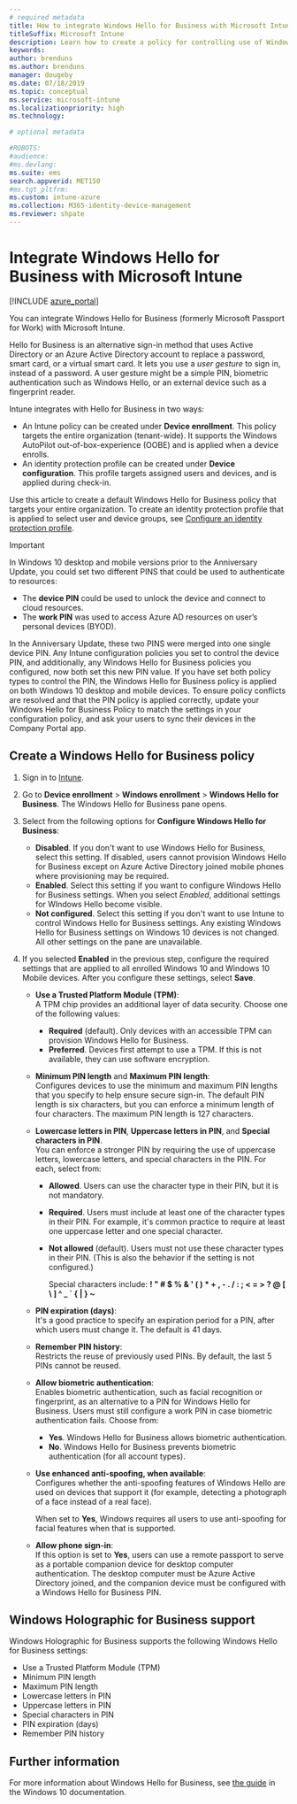 ```yaml
---
# required metadata
title: How to integrate Windows Hello for Business with Microsoft Intune
titleSuffix: Microsoft Intune
description: Learn how to create a policy for controlling use of Windows Hello for Business on managed devices."
keywords:
author: brenduns
ms.author: brenduns
manager: dougeby
ms.date: 07/18/2019
ms.topic: conceptual
ms.service: microsoft-intune
ms.localizationpriority: high
ms.technology:

# optional metadata

#ROBOTS:
#audience:
#ms.devlang:
ms.suite: ems
search.appverid: MET150
#ms.tgt_pltfrm:
ms.custom: intune-azure
ms.collection: M365-identity-device-management
ms.reviewer: shpate
---
```


# Integrate Windows Hello for Business with Microsoft Intune  


[!INCLUDE [azure_portal](./includes/azure_portal.md)]

You can integrate Windows Hello for Business (formerly Microsoft Passport for Work) with Microsoft Intune.

 Hello for Business is an alternative sign-in method that uses Active Directory or an Azure Active Directory account to replace a password, smart card, or a virtual smart card. It lets you use a *user gesture* to sign in, instead of a password. A user gesture might be a simple PIN, biometric authentication such as Windows Hello, or an external device such as a fingerprint reader.

Intune integrates with Hello for Business in two ways:

- An Intune policy can be created under **Device enrollment**. This policy targets the entire organization (tenant-wide). It supports the Windows AutoPilot out-of-box-experience (OOBE) and is applied when a device enrolls. 
- An identity protection profile can be created under **Device configuration**. This profile targets assigned users and devices, and is applied during check-in. 

Use this article to create a default Windows Hello for Business policy that targets your entire organization. To create an identity protection profile that is applied to select user and device groups, see [Configure an identity protection profile](identity-protection-configure.md).  

<!--- - You can store authentication certificates in the Windows Hello for Business key storage provider (KSP). For more information, see [Secure resource access with certificate profiles in Microsoft Intune](secure-resource-access-with-certificate-profiles.md). --->

> [!IMPORTANT]
> In Windows 10 desktop and mobile versions prior to the Anniversary Update, you could set two different PINS that could be used to authenticate to resources:
> - The **device PIN** could be used to unlock the device and connect to cloud resources.
> - The **work PIN** was used to access Azure AD resources on user’s personal devices (BYOD).
> 
> In the Anniversary Update, these two PINS were merged into one single device PIN.
> Any Intune configuration policies you set to control the device PIN, and additionally, any Windows Hello for Business policies you configured, now both set this new PIN value.
> If you have set both policy types to control the PIN, the Windows Hello for Business policy is applied on both Windows 10 desktop and mobile devices.
> To ensure policy conflicts are resolved and that the PIN policy is applied correctly, update your Windows Hello for Business Policy to match the settings in your configuration policy, and ask your users to sync their devices in the Company Portal app.



## Create a Windows Hello for Business policy

1. Sign in to [Intune](https://go.microsoft.com/fwlink/?linkid=2090973).

2. Go to **Device enrollment** > **Windows enrollment** > **Windows Hello for Business**. The Windows Hello for Business pane opens.

3. Select from the following options for **Configure Windows Hello for Business**:

    - **Disabled**. If you don't want to use Windows Hello for Business, select this setting. If disabled, users cannot provision Windows Hello for Business except on Azure Active Directory joined mobile phones where provisioning may be required.
    - **Enabled**. Select this setting if you want to configure Windows Hello for Business settings.  When you select *Enabled*, additional settings for WIndows Hello become visible. 
    - **Not configured**. Select this setting if you don't want to use Intune to control Windows Hello for Business settings. Any existing Windows Hello for Business settings on Windows 10 devices is not changed. All other settings on the pane are unavailable.

4. If you selected **Enabled** in the previous step, configure the required settings that are applied to all enrolled Windows 10 and Windows 10 Mobile devices. After  you configure these settings, select **Save**.

   - **Use a Trusted Platform Module (TPM)**:  
     A TPM chip provides an additional layer of data security. Choose one of the following values:

     - **Required** (default). Only devices with an accessible TPM can provision Windows Hello for Business.
     - **Preferred**. Devices first attempt to use a TPM. If this is not available, they can use software encryption.

   - **Minimum PIN length** and **Maximum PIN length**:  
     Configures devices to use the minimum and maximum PIN lengths that you specify to help ensure secure sign-in. The default PIN length is six characters, but you can enforce a minimum length of four characters. The maximum PIN length is 127 characters.

   - **Lowercase letters in PIN**, **Uppercase letters in PIN**, and **Special characters in PIN**.  
     You can enforce a stronger PIN by requiring the use of uppercase letters, lowercase letters, and special characters in the PIN. For each, select from:

     - **Allowed**. Users can use the character type in their PIN, but it is not mandatory.

     - **Required**. Users must include at least one of the character types in their PIN. For example, it's common practice to require at least one uppercase letter and one special character.

     - **Not allowed** (default). Users must not use these character types in their PIN. (This is also the behavior if the setting is not configured.)   

       Special characters include: **! " # $ % &amp; ' ( ) &#42; + , - . / : ; &lt; = &gt; ? @ [ \ ] ^ _ &#96; { &#124; } ~**

   - **PIN expiration (days)**:  
     It's a good practice to specify an expiration period for a PIN, after which users must change it. The default is 41 days.

   - **Remember PIN history**:  
     Restricts the reuse of previously used PINs. By default, the last 5 PINs cannot be reused.

   - **Allow biometric authentication**:  
     Enables biometric authentication, such as facial recognition or fingerprint, as an alternative to a PIN for Windows Hello for Business. Users must still configure a work PIN in case biometric authentication fails. Choose from:

     - **Yes**. Windows Hello for Business allows biometric authentication.
     - **No**. Windows Hello for Business prevents biometric authentication (for all account types).

   - **Use enhanced anti-spoofing, when available**:  
     Configures whether the anti-spoofing features of Windows Hello are used on devices that support it (for example, detecting a photograph of a face instead of a real face).  

     When set to **Yes**, Windows requires all users to use anti-spoofing for facial features when that is supported.

   - **Allow phone sign-in**:  
     If this option is set to **Yes**, users can use a remote passport to serve as a portable companion device for desktop computer authentication. The desktop computer must be Azure Active Directory joined, and the companion device must be configured with a Windows Hello for Business PIN.

## Windows Holographic for Business support

Windows Holographic for Business supports the following Windows Hello for Business settings:

- Use a Trusted Platform Module (TPM)
- Minimum PIN length
- Maximum PIN length
- Lowercase letters in PIN
- Uppercase letters in PIN
- Special characters in PIN
- PIN expiration (days)
- Remember PIN history

## Further information
For more information about Windows Hello for Business, see [the guide](https://technet.microsoft.com/library/mt589441.aspx) in the Windows 10 documentation.
